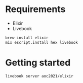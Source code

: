 # Requirements

- Elixir
- Livebook

```bash
brew install elixir
mix escript.install hex livebook
```

# Getting started

```bash
livebook server aoc2021/elixir
```

